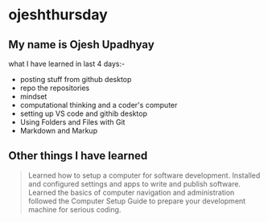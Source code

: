 # ojeshthursday
## My name is Ojesh Upadhyay
what I have learned in last 4 days:-
- posting stuff from github desktop
- repo the repositories
- mindset
- computational thinking and a coder's computer
- setting up VS code and githib desktop
- Using Folders and Files with Git
- Markdown and Markup

## Other things I have learned
> Learned how to setup a computer for software development. Installed and configured settings and apps to write and publish software. Learned the basics of computer navigation and administration
> followed the Computer Setup Guide to prepare your development machine for serious coding.
